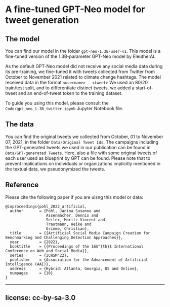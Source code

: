 # A fine-tuned GPT-Neo model for tweet generation 

## The model 

You can find our model in the folder `gpt-neo-1.3B-user-v1`. This model is a fine-tuned version of the 1.3B-parameter GPT-Neo model by EleutherAI. 

As the default GPT-Neo model did not receive any social media data during its pre-training, we fine-tuned it with tweets collected from Twitter from October to November 2021 related to climate change hashtags. The model received data in the format `<username> - <tweet>` We used an 80/20 train/test split, and to differentiate distinct tweets, we added a start-of-tweet and an end-of-tweet token to the training dataset.
	
To guide you using this model, please consult the `Code/gpt_neo_1.3B_twitter.ipynb` Jupyter Notebook file. 

## The data 

You can find the original tweets we collected from October, 01 to November 07, 2021, in the folder `Data/Original Tweet Ids`. The campaigns including the GPT-generated tweets we used in our publication can be found in `Data/GPT-generated Tweets`. Here, also a file with some original tweets of each user used as blueprint by GPT can be found. Please note that to prevent implications on individuals or organizations implicitly mentioned in the textual data, we pseudonymized the tweets. 


## Reference 

Please cite the following paper if you are uisng this model or data: 

```
@inproceedings{pohl_2022_artificial,
  author       = {Pohl, Janina Susanne and
                  Assenmacher, Dennis and
                  Seiler, Moritz Vincent and
                  Trautmann, Heike and
                  Grimme, Christian},
  title        = {{Artificial Social Media Campaign Creation for Benchmarking and Challenging Detection Approaches}},
  year         = {2022},
  booktitle	   = {{Proceedings of the 16$^{th}$ International Conference on Web and Social Media}},
  series 	   = {ICWSM'22},
  publisher    = {Association for the Advancement of Artificial Intelligence (AAI)},
  address      = {Hybrid: Atlanta, Georgia, US and Online}, 
  numpages 	   = {10}
} 
```

---
license: cc-by-sa-3.0
---
